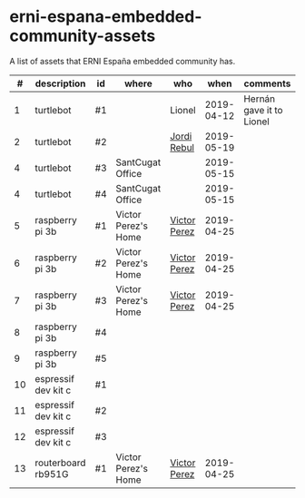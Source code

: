 # erni-espana-embedded-community-assets

A list of assets that ERNI España embedded community has.

[Victor Perez]: mailto:victor.perez@erni-espana.es
[Jordi Rebul]: mailto:jordi.rebull@erni-espana.es

| #  | description         | id | where               | who            | when       | comments                 |
|----|---------------------|----|---------------------|----------------|------------|--------------------------|
| 1  | turtlebot           | #1 |                     | Lionel         | 2019-04-12 | Hernán gave it to Lionel |
| 2  | turtlebot           | #2 |                     | [Jordi Rebul]  | 2019-05-19 |                          |
| 4  | turtlebot           | #3 | SantCugat Office    |                | 2019-05-15 |                          |
| 4  | turtlebot           | #4 | SantCugat Office    |                | 2019-05-15 |                          |
| 5  | raspberry pi 3b     | #1 | Victor Perez's Home | [Victor Perez] | 2019-04-25 |                          |
| 6  | raspberry pi 3b     | #2 | Victor Perez's Home | [Victor Perez] | 2019-04-25 |                          |
| 7  | raspberry pi 3b     | #3 | Victor Perez's Home | [Victor Perez] | 2019-04-25 |                          |
| 8  | raspberry pi 3b     | #4 |                     |                |            |                          |
| 9  | raspberry pi 3b     | #5 |                     |                |            |                          |
| 10 | espressif dev kit c | #1 |                     |                |            |                          |
| 11 | espressif dev kit c | #2 |                     |                |            |                          |
| 12 | espressif dev kit c | #3 |                     |                |            |                          |
| 13 | routerboard rb951G  | #1 | Victor Perez's Home | [Victor Perez] | 2019-04-25 |                          |



